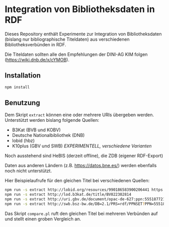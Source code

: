 # Integration von Bibliotheksdaten in RDF

Dieses Repository enthält Experimente zur Integration von Bibliotheksdaten
(bislang nur bibliographische Titeldaten) aus verschiedenen
Bibliotheksverbünden in RDF.

Die Titeldaten sollten alle den Empfehlungen der DINI-AG KIM folgen (https://wiki.dnb.de/x/cYMOB).

## Installation

~~~sh
npm install
~~~

## Benutzung

Dem Skript `extract` können eine oder mehrere URIs übergeben werden. Unterstützt werden bislang folgende Quellen:

- B3Kat (BVB und KOBV)
- Deutsche Nationalbibliothek (DNB)
- lobid (hbz)
- K10plus (GBV und SWB) *EXPERIMENTELL, verschiedene Varianten*

Noch ausstehend sind HeBIS (derzeit offline), die ZDB (eigener RDF-Export)

Daten aus anderen Ländern (z.B. <https://datos.bne.es/>) werden ebenfalls noch nicht unterstützt.

Hier Beispielaufrufe für den gleichen Titel bei verschiedenen Quellen:

~~~sh
npm run -s extract http://lobid.org/resources/990186583900206441 https://d-nb.info/982315627
npm run -s extract http://lod.b3kat.de/title/BV022302814
npm run -s extract http://uri.gbv.de/document/opac-de-627:ppn:555187721
npm run -s extract http://swb.bsz-bw.de/DB=2.1/PRS=rdf/PPNSET?PPN=555187721
~~~

Das Skript `compare.pl` ruft den gleichen Titel bei mehreren Verbünden auf und stellt einen groben Vergleich an.


